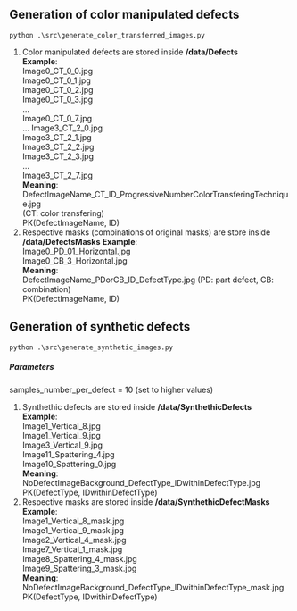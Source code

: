 ## Generation of color manipulated defects
`python .\src\generate_color_transferred_images.py`
1. Color manipulated defects are stored inside **/data/Defects**   
    **Example**:  
    Image0_CT_0_0.jpg  
    Image0_CT_0_1.jpg  
    Image0_CT_0_2.jpg  
    Image0_CT_0_3.jpg  
    ...  
    Image0_CT_0_7.jpg  
    ...
    Image3_CT_2_0.jpg  
    Image3_CT_2_1.jpg  
    Image3_CT_2_2.jpg  
    Image3_CT_2_3.jpg  
    ...  
    Image3_CT_2_7.jpg  
    **Meaning**:  
    DefectImageName_CT_ID_ProgressiveNumberColorTransferingTechnique.jpg  
    (CT: color transfering)  
    PK(DefectImageName, ID)  
2. Respective masks (combinations of original masks) are store inside **/data/DefectsMasks**
    **Example**:  
    Image0_PD_01_Horizontal.jpg  
    Image0_CB_3_Horizontal.jpg  
    **Meaning**:  
    DefectImageName_PDorCB_ID_DefectType.jpg (PD: part defect, CB: combination)  
    PK(DefectImageName, ID)  

## Generation of synthetic defects
`python .\src\generate_synthetic_images.py`
##### Parameters 
samples_number_per_defect = 10 (set to higher values)  
1. Synthethic defects are stored inside **/data/SynthethicDefects**   
    **Example**:  
    Image1_Vertical_8.jpg  
    Image1_Vertical_9.jpg  
    Image3_Vertical_9.jpg  
    Image11_Spattering_4.jpg  
    Image10_Spattering_0.jpg  
    **Meaning**:  
    NoDefectImageBackground_DefectType_IDwithinDefectType.jpg  
    PK(DefectType, IDwithinDefectType)  
2. Respective masks are stored inside **/data/SynthethicDefectMasks**  
    **Example**:  
    Image1_Vertical_8_mask.jpg  
    Image1_Vertical_9_mask.jpg  
    Image2_Vertical_4_mask.jpg  
    Image7_Vertical_1_mask.jpg  
    Image8_Spattering_4_mask.jpg  
    Image9_Spattering_3_mask.jpg  
    **Meaning**:  
    NoDefectImageBackground_DefectType_IDwithinDefectType_mask.jpg  
    PK(DefectType, IDwithinDefectType)  